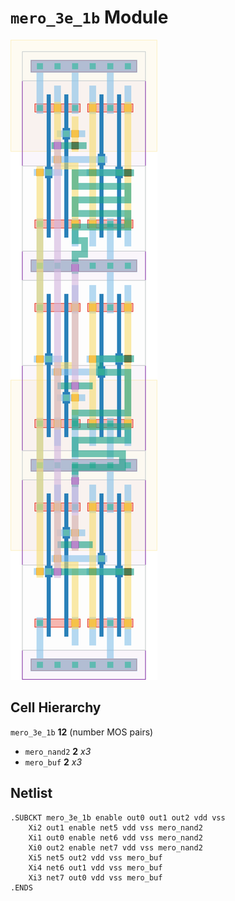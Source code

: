 # `mero_3e_1b` Module
![Layout](mero_3e_1b.png)

## Cell Hierarchy

`mero_3e_1b` **12** (number MOS pairs)
- `mero_nand2` **2** *x3*
- `mero_buf` **2** *x3*

## Netlist

```
.SUBCKT mero_3e_1b enable out0 out1 out2 vdd vss
    Xi2 out1 enable net5 vdd vss mero_nand2
    Xi1 out0 enable net6 vdd vss mero_nand2
    Xi0 out2 enable net7 vdd vss mero_nand2
    Xi5 net5 out2 vdd vss mero_buf
    Xi4 net6 out1 vdd vss mero_buf
    Xi3 net7 out0 vdd vss mero_buf
.ENDS
```
